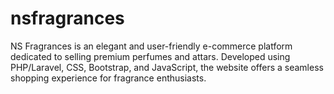 # nsfragrances
NS Fragrances is an elegant and user-friendly e-commerce platform dedicated to selling premium perfumes and attars. Developed using PHP/Laravel, CSS, Bootstrap, and JavaScript, the website offers a seamless shopping experience for fragrance enthusiasts.
